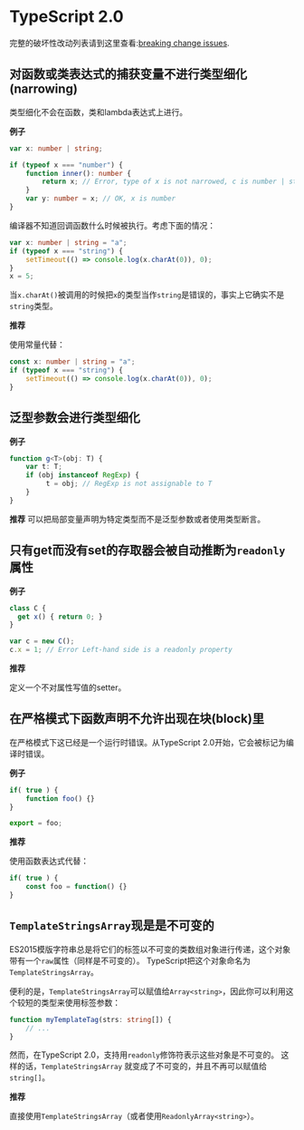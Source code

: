 # TypeScript 2.0

完整的破坏性改动列表请到这里查看:[breaking change issues](https://github.com/Microsoft/TypeScript/issues?q=is%3Aissue+milestone%3A%22TypeScript+2.0%22+label%3A%22Breaking+Change%22+is%3Aclosed).

## 对函数或类表达式的捕获变量不进行类型细化(narrowing)

类型细化不会在函数，类和lambda表达式上进行。
 
**例子**

```ts
var x: number | string;

if (typeof x === "number") {
    function inner(): number {
        return x; // Error, type of x is not narrowed, c is number | string
    }
    var y: number = x; // OK, x is number
}
```

编译器不知道回调函数什么时候被执行。考虑下面的情况：

```ts
var x: number | string = "a";
if (typeof x === "string") {
    setTimeout(() => console.log(x.charAt(0)), 0);
}
x = 5;
```
当`x.charAt()`被调用的时候把`x`的类型当作`string`是错误的，事实上它确实不是`string`类型。

**推荐**

使用常量代替：

```typescript
const x: number | string = "a";
if (typeof x === "string") {
    setTimeout(() => console.log(x.charAt(0)), 0);
}
```

## 泛型参数会进行类型细化

**例子**

```ts
function g<T>(obj: T) {
    var t: T;
    if (obj instanceof RegExp) {
         t = obj; // RegExp is not assignable to T
    }
}
```

**推荐**
可以把局部变量声明为特定类型而不是泛型参数或者使用类型断言。

## 只有get而没有set的存取器会被自动推断为`readonly`属性

**例子**

```ts
class C { 
  get x() { return 0; }
}

var c = new C();
c.x = 1; // Error Left-hand side is a readonly property
```

**推荐**

定义一个不对属性写值的setter。

## 在严格模式下函数声明不允许出现在块(block)里

在严格模式下这已经是一个运行时错误。从TypeScript 2.0开始，它会被标记为编译时错误。

**例子**

```ts
if( true ) {
    function foo() {}
}

export = foo;
```

**推荐**

使用函数表达式代替：

```ts
if( true ) {
    const foo = function() {}
}
```

## `TemplateStringsArray`现是是不可变的

ES2015模版字符串总是将它们的标签以不可变的类数组对象进行传递，这个对象带有一个`raw`属性（同样是不可变的）。
TypeScript把这个对象命名为`TemplateStringsArray`。

便利的是，`TemplateStringsArray`可以赋值给`Array<string>`，因此你可以利用这个较短的类型来使用标签参数：

```ts
function myTemplateTag(strs: string[]) {
    // ...
}
```

然而，在TypeScript 2.0，支持用`readonly`修饰符表示这些对象是不可变的。
这样的话，`TemplateStringsArray` 就变成了不可变的，并且不再可以赋值给`string[]`。

**推荐**

直接使用`TemplateStringsArray`（或者使用`ReadonlyArray<string>`）。
